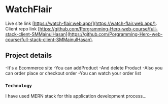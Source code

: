 # WatchFlair

Live site link [https://watch-flair.web.app/](https://watch-flair.web.app/). </br>
Client repo link [https://github.com/Porgramming-Hero-web-course/full-stack-client-SMMainulHasan](https://github.com/Porgramming-Hero-web-course/full-stack-client-SMMainulHasan).

## Project details

-It's a Ecommerce site
-You can addProduct
-And delete Product
-Also you can order place or checkout order
-You can watch your order list


### `Technology`

I have used MERN stack for this application development process...
